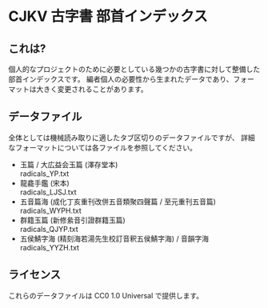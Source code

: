 CJKV 古字書 部首インデックス
============================

これは?
--------

個人的なプロジェクトのために必要としている幾つかの古字書に対して整備した部首インデックスです。
編者個人の必要性から生まれたデータであり、フォーマットは大きく変更されることがあります。

データファイル
---------------

全体としては機械読み取りに適したタブ区切りのデータファイルですが、
詳細なフォーマットについては各ファイルを参照してください。

*	玉篇 / 大広益会玉篇 (澤存堂本)  
	radicals_YP.txt
*	龍龕手鑑 (宋本)  
	radicals_LJSJ.txt
*	五音篇海 (成化丁亥重刊改併五音類聚四聲篇 / 至元重刊五音篇)  
	radicals_WYPH.txt
*	群籍玉篇 (新修絫音引證群籍玉篇)  
	radicals_QJYP.txt
*	五侯鯖字海 (精刻海若湯先生校訂音釈五侯鯖字海) / 音韻字海  
	radicals_YYZH.txt

ライセンス
-----------

これらのデータファイルは CC0 1.0 Universal で提供します。
